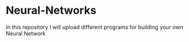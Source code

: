 # Neural-Networks
In this repository I will upload different programs for building your own Neural Network
